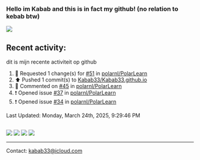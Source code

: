 ### Hello im Kabab and this is in fact my github! (no relation to kebab btw) 
![](http://github-profile-summary-cards.vercel.app/api/cards/profile-details?username=Kabab33&theme=nord_dark) 
## Recent activity:
dit is mijn recente activiteit op github
<!--RECENT_ACTIVITY:start-->
1. 🔴 Requested 1 change(s) for [#51](https://github.com/polarnl/PolarLearn/pull/51#pullrequestreview-2689484027) in [polarnl/PolarLearn](https://github.com/polarnl/PolarLearn)<br>
2. ⬆️ Pushed 1 commit(s) to [Kabab33/Kabab33.github.io](https://github.com/Kabab33/Kabab33.github.io)<br>
3. 💬 Commented on [#45](https://github.com/polarnl/PolarLearn/issues/45#issuecomment-2726469031) in [polarnl/PolarLearn](https://github.com/polarnl/PolarLearn)<br>
4. ❗️ Opened issue [#37](https://github.com/polarnl/PolarLearn/issues/37) in [polarnl/PolarLearn](https://github.com/polarnl/PolarLearn)<br>
5. ❗️ Opened issue [#34](https://github.com/polarnl/PolarLearn/issues/34) in [polarnl/PolarLearn](https://github.com/polarnl/PolarLearn)<br>
<!--RECENT_ACTIVITY:end-->

<!--RECENT_ACTIVITY:last_update-->
Last Updated: Monday, March 24th, 2025, 9:29:46 PM
<!--RECENT_ACTIVITY:last_update_end-->
##  
![](http://github-profile-summary-cards.vercel.app/api/cards/stats?username=Kabab33&theme=nord_dark) 
![](http://github-profile-summary-cards.vercel.app/api/cards/productive-time?username=Kabab33&theme=nord_dark&utcOffset=8) 
![](http://github-profile-summary-cards.vercel.app/api/cards/repos-per-language?username=Kabab33&theme=nord_dark)
![](http://github-profile-summary-cards.vercel.app/api/cards/most-commit-language?username=Kabab33&theme=nord_dark)
___
Contact: kabab33@icloud.com
